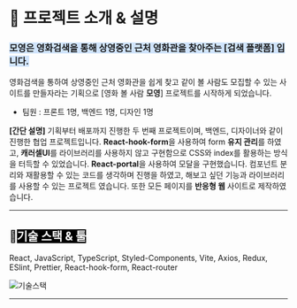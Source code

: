 # 📌 프로젝트 소개 & 설명

### <span style='background-color:#D0E4FC'>모영은 영화검색을 통해 상영중인 근처 영화관을 찾아주는 [검색 플랫폼] 입니다.</span>

영화검색을 통하여 상영중인 근처 영화관을 쉽게 찾고 같이 볼 사람도 모집할 수 있는 사이트를 만들자라는 기획으로 [영화 볼 사람 **모영**] 프로젝트를 시작하게 되었습니다.

- 팀원 : 프론트 1명, 백엔드 1명, 디자인 1명

**[간단 설명]**
기획부터 배포까지 진행한 두 번째 프로젝트이며, 백엔드, 디자이너와 같이 진행한 협업 프로젝트입니다.
**React-hook-form**을 사용하여 form **유지 관리**를 하였고, **캐러셀UI**를 라이브러리를 사용하지 않고 구현함으로 CSS와 index를 활용하는 방식을 터득할 수 있었습니다. **React-portal**을 사용하여 모달을 구현했습니다. 컴포넌트 분리와 재활용할 수 있는 코드를 생각하며 진행을 하였고, 해보고 싶던 기능과 라이브러리를 사용할 수 있는 프로젝트 였습니다. 또한 모든 페이지를 **반응형 웹** 사이트로 제작하였습니다.

---

## 📁<span style='background-color:black; color:white'>기술 스택 & 툴</span>

React, JavaScript, TypeScript, Styled-Components, Vite, Axios, Redux, ESlint, Prettier, React-hook-form, React-router

<img src='/images/projects/moyoung/readmemd/skill.png' alt='기술스택' />

---

